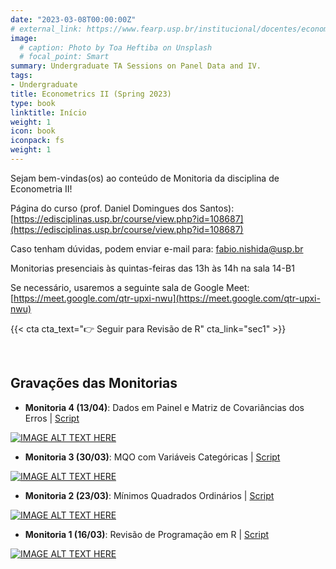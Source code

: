 ```yaml
---
date: "2023-03-08T00:00:00Z"
# external_link: https://www.fearp.usp.br/institucional/docentes/economia/2614-daniel-domingues-dos-santos.html
image:
  # caption: Photo by Toa Heftiba on Unsplash
  # focal_point: Smart
summary: Undergraduate TA Sessions on Panel Data and IV.
tags:
- Undergraduate
title: Econometrics II (Spring 2023)
type: book
linktitle: Início
weight: 1
icon: book
iconpack: fs
weight: 1
---
```



Sejam bem-vindas(os) ao conteúdo de Monitoria da disciplina de Econometria II!

Página do curso (prof. Daniel Domingues dos Santos):  [https://edisciplinas.usp.br/course/view.php?id=108687](https://edisciplinas.usp.br/course/view.php?id=108687)

Caso tenham dúvidas, podem enviar e-mail para: fabio.nishida@usp.br

Monitorias presenciais às quintas-feiras das 13h às 14h na sala 14-B1

Se necessário, usaremos a seguinte sala de Google Meet: [https://meet.google.com/qtr-upxi-nwu](https://meet.google.com/qtr-upxi-nwu)


{{< cta cta_text="👉 Seguir para Revisão de R" cta_link="sec1" >}}

</br>

## Gravações das Monitorias

- **Monitoria 4 (13/04)**: Dados em Painel e Matriz de Covariâncias dos Erros | [Script](monitoria04.R)
    
[![IMAGE ALT TEXT HERE](https://img.youtube.com/vi/6hZqBAGTNTc/hqdefault.jpg)](https://www.youtube.com/watch?v=6hZqBAGTNTc)

- **Monitoria 3 (30/03)**: MQO com Variáveis Categóricas | [Script](monitoria03.R)
    
[![IMAGE ALT TEXT HERE](https://img.youtube.com/vi/AH4FIVMNDYM/hqdefault.jpg)](https://www.youtube.com/watch?v=AH4FIVMNDYM)


- **Monitoria 2 (23/03)**: Mínimos Quadrados Ordinários | [Script](monitoria02.R)
    
[![IMAGE ALT TEXT HERE](https://img.youtube.com/vi/5ye1mOJFe6k/hqdefault.jpg)](https://www.youtube.com/watch?v=5ye1mOJFe6k)


- **Monitoria 1 (16/03)**: Revisão de Programação em R | [Script](monitoria01.R)
    
[![IMAGE ALT TEXT HERE](https://img.youtube.com/vi/SS-NLIn9gJk/hqdefault.jpg)](https://www.youtube.com/watch?v=SS-NLIn9gJk)


